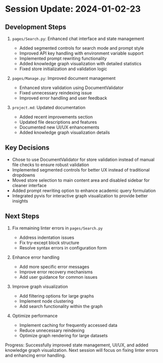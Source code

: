 # Session Update: 2024-01-02-23

## Development Steps

1. `pages/Search.py`: Enhanced chat interface and state management
   - Added segmented controls for search mode and prompt style
   - Improved API key handling with environment variable support
   - Implemented prompt rewriting functionality
   - Added knowledge graph visualization with detailed statistics
   - Fixed store initialization and validation logic

2. `pages/Manage.py`: Improved document management
   - Enhanced store validation using DocumentValidator
   - Fixed unnecessary reindexing issue
   - Improved error handling and user feedback

3. `project.md`: Updated documentation
   - Added recent improvements section
   - Updated file descriptions and features
   - Documented new UI/UX enhancements
   - Added knowledge graph visualization details

## Key Decisions

- Chose to use DocumentValidator for store validation instead of manual file checks to ensure robust validation
- Implemented segmented controls for better UX instead of traditional dropdowns
- Moved store selection to main content area and disabled sidebar for cleaner interface
- Added prompt rewriting option to enhance academic query formulation
- Integrated pyvis for interactive graph visualization to provide better insights

## Next Steps

1. Fix remaining linter errors in `pages/Search.py`
   - Address indentation issues
   - Fix try-except block structure
   - Resolve syntax errors in configuration form

2. Enhance error handling
   - Add more specific error messages
   - Improve error recovery mechanisms
   - Add user guidance for common issues

3. Improve graph visualization
   - Add filtering options for large graphs
   - Implement node clustering
   - Add search functionality within the graph

4. Optimize performance
   - Implement caching for frequently accessed data
   - Reduce unnecessary reindexing
   - Optimize graph rendering for large datasets

Progress: Successfully improved state management, UI/UX, and added knowledge graph visualization. Next session will focus on fixing linter errors and enhancing error handling. 